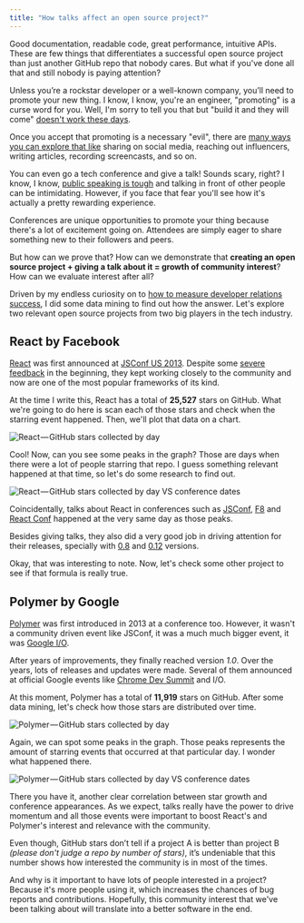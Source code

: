 ```yaml
---
title: "How talks affect an open source project?"
---
```


Good documentation, readable code, great performance, intuitive APIs. These are few things that differentiates a successful open source project than just another GitHub repo that nobody cares. But what if you've done all that and still nobody is paying attention?

Unless you’re a rockstar developer or a well-known company, you’ll need to promote your new thing. I know, I know, you're an engineer, "promoting" is a curse word for you. Well, I'm sorry to tell you that but "build it and they will come" [doesn't work these days](http://www.quora.com/Why-is-If-you-build-it-they-will-come-terrible-advice).

Once you accept that promoting is a necessary "evil", there are [many ways you can explore that like](https://hacks.mozilla.org/2013/05/how-to-spread-the-word-about-your-code/) sharing on social media, reaching out influencers, writing articles, recording screencasts, and so on.

You can even go a tech conference and give a talk! Sounds scary, right? I know, I know, [public speaking is tough](http://speaking.io/) and talking in front of other people can be intimidating. However, if you face that fear you'll see how it's actually a pretty rewarding experience.

Conferences are unique opportunities to promote your thing because there's a lot of excitement going on. Attendees are simply eager to share something new to their followers and peers.

But how can we prove that? How can we demonstrate that **creating an open source project + giving a talk about it = growth of community interest**? How can we evaluate interest after all?

Driven by my endless curiosity on to [how to measure developer relations success](http://www.quora.com/How-do-you-measure-success-in-developer-relations), I did some data mining to find out how the answer. Let's explore two relevant open source projects from two big players in the tech industry.

## React by Facebook

[React](https://github.com/facebook/react) was first announced at [JSConf US 2013](http://2013.jsconf.us/). Despite some [severe feedback](https://twitter.com/cowboy/status/339853906681151488) in the beginning, they kept working closely to the community and now are one of the most popular frameworks of its kind.

At the time I write this, React has a total of **25,527** stars on GitHub. What we're going to do here is scan each of those stars and check when the starring event happened. Then, we'll plot that data on a chart.

![React — GitHub stars collected by day](https://d262ilb51hltx0.cloudfront.net/max/2000/1*67cNX3vW6a9a24myd258Zg.png)

Cool! Now, can you see some peaks in the graph? Those are days when there were a lot of people starring that repo. I guess something relevant happened at that time, so let's do some research to find out.

![React — GitHub stars collected by day VS conference dates](https://d262ilb51hltx0.cloudfront.net/max/2000/1*Ipm-WggtuCoHA9kG4r8O1Q.png)

Coincidentally, talks about React in conferences such as [JSConf](http://2013.jsconf.us/), [F8](https://fbf8.com/) and [React Conf](http://reactconf.com/) happened at the very same day as those peaks.

Besides giving talks, they also did a very good job in driving attention for their releases, specially with [0.8](https://facebook.github.io/react/blog/2013/12/19/react-v0.8.0.html) and [0.12](https://facebook.github.io/react/blog/2014/10/28/react-v0.12.html) versions.

Okay, that was interesting to note. Now, let's check some other project to see if that formula is really true.

## Polymer by Google

[Polymer](https://github.com/polymer/polymer) was first introduced in 2013 at a conference too. However, it wasn't a community driven event like JSConf, it was a much much bigger event, it was [Google I/O](https://developers.google.com/events/io/2013/).

After years of improvements, they finally reached version *1.0*. Over the years, lots of releases and updates were made. Several of them announced at official Google events like [Chrome Dev Summit](https://developer.chrome.com/devsummit/) and I/O.

At this moment, Polymer has a total of **11,919** stars on GitHub. After some data mining, let's check how those stars are distributed over time.

![Polymer — GitHub stars collected by day](https://d262ilb51hltx0.cloudfront.net/max/2000/1*JzlED7A_il37jRPUYkRhPA.png)

Again, we can spot some peaks in the graph. Those peaks represents the amount of starring events that occurred at that particular day. I wonder what happened there.

![Polymer — GitHub stars collected by day VS conference dates](https://d262ilb51hltx0.cloudfront.net/max/2000/1*6_NSgfpo6jefLkUKmmG1gg.png)

There you have it, another clear correlation between star growth and conference appearances. As we expect, talks really have the power to drive momentum and all those events were important to boost React's and Polymer's interest and relevance with the community.

Even though, GitHub stars don’t tell if a project A is better than project B *(please don't judge a repo by number of stars)*, it’s undeniable that this number shows how interested the community is in most of the times.

And why is it important to have lots of people interested in a project? Because it's more people using it, which increases the chances of bug reports and contributions. Hopefully, this community interest that we've been talking about will translate into a better software in the end.